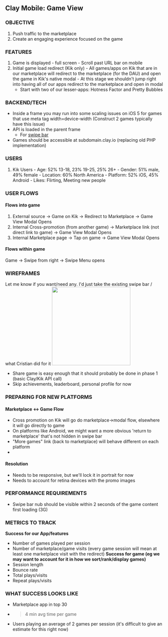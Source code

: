 
## Clay Mobile: Game View

### OBJECTIVE
  1. Push traffic to the marketplace
  2. Create an engaging experience focused on the game

### FEATURES
  1. Game is displayed - full screen
    - Scroll past URL bar on mobile
  2. Initial game load redirect (Kik only)
    - All games/apps on Kik that are in our marketplace will redirect to the marketplace (for the DAU) and open the game in Kik's native modal
    - At this stage we shouldn't jump right into having all of our apps redirect to the marketplace and open in modal
      - Start with two of our lesser-apps: Hotness Factor and Pretty Bubbles


### BACKEND/TECH
  - Inside a frame you may run into some scaling issues on iOS 5 for games that use meta tag width=device-width (Construct 2 games typically have this issue)
  - API is loaded in the parent frame
    - For [swipe bar](./swipe-bar.md)
  - Games should be accessible at subdomain.clay.io (replacing old PHP implementation)

### USERS
  1. Kik Users
    - Age: 52% 13-18, 23% 19-25, 25% 26+
    - Gender: 51% male, 49% female
    - Location: 60% North America
    - Platform: 52% iOS, 45% Android
    - Likes: Flirting, Meeting new people

### USER FLOWS
#### Flows into game
  1. External source -> Game on Kik -> Redirect to Marketplace -> Game View Modal Opens
  2. Internal Cross-promotion (from another game) -> Marketplace link (not direct link to game) -> Game View Modal Opens
  3. Internal Marketplace page -> Tap on game -> Game View Modal Opens

#### Flows within game
Game -> Swipe from right -> Swipe Menu opens

### WIREFRAMES
Let me know if you want/need any. I'd just take the existing swipe bar / what Cristian did for it
<img src="/../master/specs/resources/swipe-bar.png?raw=true" style="width: 250px">
  - Share game is easy enough that it should probably be done in phase 1 (basic Clay/Kik API call)
  - Skip achievements, leaderboard, personal profile for now

### PREPARING FOR NEW PLATFORMS
#### Marketplace <-> Game Flow
  - Cross promotion on Kik will go do marketplace->modal flow, elsewhere it will go directly to game
  - On platforms like Android, we might want a more obvious 'return to marketplace' that's not hidden in swipe bar
  - "More games" link (back to marketplace) will behave different on each platform
  -

#### Resolution
  - Needs to be responsive, but we'll lock it in portrait for now
  - Needs to account for retina devices with the promo images

### PERFORMANCE REQUIREMENTS
  - Swipe bar nub should be visible within 2 seconds of the game content first loading (3G)

### METRICS TO TRACK
**Success for our App/features**
  - Number of games played per session
  - Number of marketplace/game visits (every game session will mean at least one marketplace visit with the redirect)
**Success for game (eg we may want to account for it in how we sort/rank/display games)**
  - Session length
  - Bounce rate
  - Total plays/visits
  - Repeat plays/visits

### WHAT SUCCESS LOOKS LIKE
  - Marketplace app in top 30
  - > 4 min avg time per game
  - Users playing an average of 2 games per session (it's difficult to give an estimate for this right now)
